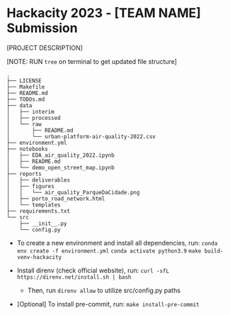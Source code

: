 # Hackacity 2023 - \[TEAM NAME\] Submission

\[PROJECT DESCRIPTION\]

\[NOTE: RUN `tree` on terminal to get updated file structure\]

```
.
├── LICENSE
├── Makefile
├── README.md
├── TODOs.md
├── data
│   ├── interim
│   ├── processed
│   └── raw
│       ├── README.md
│       └── urban-platform-air-quality-2022.csv
├── environment.yml
├── notebooks
│   ├── EDA_air_quality_2022.ipynb
│   ├── README.md
│   └── demo_open_street_map.ipynb
├── reports
│   ├── deliverables
│   ├── figures
│   │   └── air_quality_ParqueDaCidade.png
│   ├── porto_road_network.html
│   └── templates
├── requirements.txt
└── src
    ├── __init__.py
    └── config.py
```

- To create a new environment and install all dependencies, run:
  `conda env create -f environment.yml`
  `conda activate python3.9`
  `make build-venv-hackacity`

- Install direnv (check official website), run: `curl -sfL https://direnv.net/install.sh | bash`
  - Then, run `direnv allow` to utilize src/config.py paths

- \[Optional\] To install pre-commit, run:
  `make install-pre-commit`
